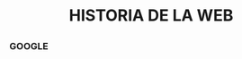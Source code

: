 <H1>
<p align="center" style=color: blue; font-family: Times New Roman;">
HISTORIA DE LA WEB
</p>
</H1>
<H3>
GOOGLE
</H3>
